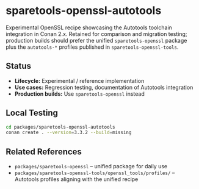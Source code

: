 # sparetools-openssl-autotools

Experimental OpenSSL recipe showcasing the Autotools toolchain integration in
Conan 2.x. Retained for comparison and migration testing; production builds
should prefer the unified `sparetools-openssl` package plus the
`autotools-*` profiles published in `sparetools-openssl-tools`.

## Status

- **Lifecycle:** Experimental / reference implementation
- **Use cases:** Regression testing, documentation of Autotools integration
- **Production builds:** Use `sparetools-openssl` instead

## Local Testing

```bash
cd packages/sparetools-openssl-autotools
conan create . --version=3.3.2 --build=missing
```

## Related References

- `packages/sparetools-openssl` – unified package for daily use
- `packages/sparetools-openssl-tools/openssl_tools/profiles/` – Autotools
  profiles aligning with the unified recipe

